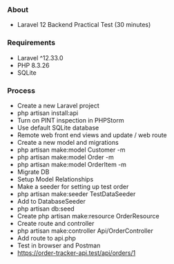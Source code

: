 ### About
- Laravel 12 Backend Practical Test (30 minutes)

### Requirements
- Laravel ^12.33.0
- PHP 8.3.26
- SQLite

### Process
- Create a new Laravel project
- php artisan install:api
- Turn on PINT inspection in PHPStorm
- Use default SQLite database
- Remote web front end views and update / web route
- Create a new model and migrations
- php artisan make:model Customer -m
- php artisan make:model Order -m
- php artisan make:model OrderItem -m
- Migrate DB
- Setup Model Relationships
- Make a seeder for setting up test order
- php artisan make:seeder TestDataSeeder
- Add to DatabaseSeeder
- php artisan db:seed
- Create php artisan make:resource OrderResource
- Create route and controller
- php artisan make:controller Api/OrderController
- Add route to api.php
- Test in browser and Postman
- https://order-tracker-api.test/api/orders/1
